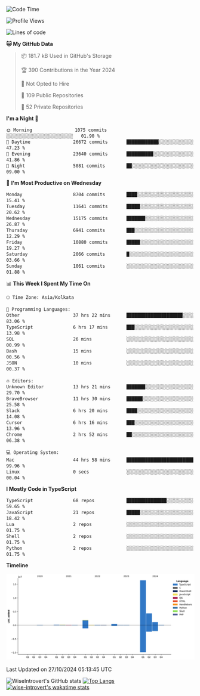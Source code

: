 <!--START_SECTION:waka-->
![Code Time](http://img.shields.io/badge/Code%20Time-1%2C744%20hrs%2057%20mins-blue)

![Profile Views](http://img.shields.io/badge/Profile%20Views-0-blue)

![Lines of code](https://img.shields.io/badge/From%20Hello%20World%20I%27ve%20Written-24.9%20million%20lines%20of%20code-blue)

**🐱 My GitHub Data** 

> 📦 181.7 kB Used in GitHub's Storage 
 > 
> 🏆 390 Contributions in the Year 2024
 > 
> 🚫 Not Opted to Hire
 > 
> 📜 109 Public Repositories 
 > 
> 🔑 52 Private Repositories 
 > 
**I'm a Night 🦉** 

```text
🌞 Morning                1075 commits        ░░░░░░░░░░░░░░░░░░░░░░░░░   01.90 % 
🌆 Daytime                26672 commits       ████████████░░░░░░░░░░░░░   47.23 % 
🌃 Evening                23640 commits       ██████████░░░░░░░░░░░░░░░   41.86 % 
🌙 Night                  5081 commits        ██░░░░░░░░░░░░░░░░░░░░░░░   09.00 % 
```
📅 **I'm Most Productive on Wednesday** 

```text
Monday                   8704 commits        ████░░░░░░░░░░░░░░░░░░░░░   15.41 % 
Tuesday                  11641 commits       █████░░░░░░░░░░░░░░░░░░░░   20.62 % 
Wednesday                15175 commits       ███████░░░░░░░░░░░░░░░░░░   26.87 % 
Thursday                 6941 commits        ███░░░░░░░░░░░░░░░░░░░░░░   12.29 % 
Friday                   10880 commits       █████░░░░░░░░░░░░░░░░░░░░   19.27 % 
Saturday                 2066 commits        █░░░░░░░░░░░░░░░░░░░░░░░░   03.66 % 
Sunday                   1061 commits        ░░░░░░░░░░░░░░░░░░░░░░░░░   01.88 % 
```


📊 **This Week I Spent My Time On** 

```text
🕑︎ Time Zone: Asia/Kolkata

💬 Programming Languages: 
Other                    37 hrs 22 mins      █████████████████████░░░░   83.06 % 
TypeScript               6 hrs 17 mins       ███░░░░░░░░░░░░░░░░░░░░░░   13.98 % 
SQL                      26 mins             ░░░░░░░░░░░░░░░░░░░░░░░░░   00.99 % 
Bash                     15 mins             ░░░░░░░░░░░░░░░░░░░░░░░░░   00.56 % 
JSON                     10 mins             ░░░░░░░░░░░░░░░░░░░░░░░░░   00.37 % 

🔥 Editors: 
Unknown Editor           13 hrs 21 mins      ███████░░░░░░░░░░░░░░░░░░   29.70 % 
BraveBrowser             11 hrs 30 mins      ██████░░░░░░░░░░░░░░░░░░░   25.58 % 
Slack                    6 hrs 20 mins       ████░░░░░░░░░░░░░░░░░░░░░   14.08 % 
Cursor                   6 hrs 16 mins       ███░░░░░░░░░░░░░░░░░░░░░░   13.96 % 
Chrome                   2 hrs 52 mins       ██░░░░░░░░░░░░░░░░░░░░░░░   06.38 % 

💻 Operating System: 
Mac                      44 hrs 58 mins      █████████████████████████   99.96 % 
Linux                    0 secs              ░░░░░░░░░░░░░░░░░░░░░░░░░   00.04 % 
```

**I Mostly Code in TypeScript** 

```text
TypeScript               68 repos            ███████████████░░░░░░░░░░   59.65 % 
JavaScript               21 repos            █████░░░░░░░░░░░░░░░░░░░░   18.42 % 
Lua                      2 repos             ░░░░░░░░░░░░░░░░░░░░░░░░░   01.75 % 
Shell                    2 repos             ░░░░░░░░░░░░░░░░░░░░░░░░░   01.75 % 
Python                   2 repos             ░░░░░░░░░░░░░░░░░░░░░░░░░   01.75 % 
```



**Timeline**

![Lines of Code chart](https://raw.githubusercontent.com/wise-introvert/wise-introvert/master/assets/bar_graph.png)


 Last Updated on 27/10/2024 05:13:45 UTC
<!--END_SECTION:waka-->

![WiseIntrovert's GitHub stats](https://github-readme-stats.vercel.app/api?username=wise-introvert&count_private=true&show_icons=true)
[![Top Langs](https://github-readme-stats.vercel.app/api/top-langs/?username=wise-introvert&langs_count=10)](https://github.com/anuraghazra/github-readme-stats)
[![wise-introvert's wakatime stats](https://github-readme-stats.vercel.app/api/wakatime?username=wiseintrovert)](https://github.com/anuraghazra/github-readme-stats)
